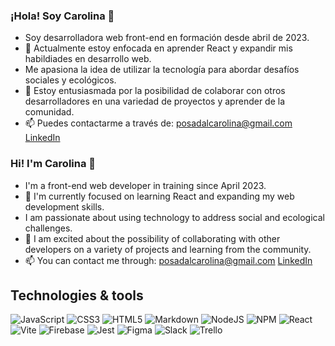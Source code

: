 ### ¡Hola! Soy Carolina 👋
- Soy desarrolladora web front-end en formación desde abril de 2023.
- 🚀 Actualmente estoy enfocada en aprender React y expandir mis habildiades en desarrollo web.
- Me apasiona la idea de utilizar la tecnología para abordar desafíos sociales y ecológicos.
- 🤝 Estoy entusiasmada por la posibilidad de colaborar con otros desarrolladores en una variedad de proyectos y aprender de la comunidad.
- 📫 Puedes contactarme a través de:
posadalcarolina@gmail.com
[LinkedIn](https://www.linkedin.com/in/carolina-posada-lopez/)

### Hi! I'm Carolina 👋
- I'm a front-end web developer in training since April 2023.
- 🚀 I'm currently focused on learning React and expanding my web development skills.
- I am passionate about using technology to address social and ecological challenges.
- 🤝 I am excited about the possibility of collaborating with other developers on a variety of projects and learning from the community.
- 📫 You can contact me through:
posadalcarolina@gmail.com
[LinkedIn](https://www.linkedin.com/in/carolina-posada-lopez/)

## Technologies & tools
![JavaScript](https://img.shields.io/badge/javascript-%23323330.svg?style=for-the-badge&logo=javascript&logoColor=%23F7DF1E)
![CSS3](https://img.shields.io/badge/css3-%231572B6.svg?style=for-the-badge&logo=css3&logoColor=white)
![HTML5](https://img.shields.io/badge/html5-%23E34F26.svg?style=for-the-badge&logo=html5&logoColor=white)
![Markdown](https://img.shields.io/badge/markdown-%23000000.svg?style=for-the-badge&logo=markdown&logoColor=white)
![NodeJS](https://img.shields.io/badge/node.js-6DA55F?style=for-the-badge&logo=node.js&logoColor=white)
![NPM](https://img.shields.io/badge/NPM-%23CB3837.svg?style=for-the-badge&logo=npm&logoColor=white)
![React](https://img.shields.io/badge/react-%2320232a.svg?style=for-the-badge&logo=react&logoColor=%2361DAFB)
![Vite](https://img.shields.io/badge/vite-%23646CFF.svg?style=for-the-badge&logo=vite&logoColor=white)
![Firebase](https://img.shields.io/badge/Firebase-039BE5?style=for-the-badge&logo=Firebase&logoColor=white)
![Jest](https://img.shields.io/badge/-jest-%23C21325?style=for-the-badge&logo=jest&logoColor=white)
![Figma](https://img.shields.io/badge/figma-%23F24E1E.svg?style=for-the-badge&logo=figma&logoColor=white)
![Slack](https://img.shields.io/badge/Slack-4A154B?style=for-the-badge&logo=slack&logoColor=white)
![Trello](https://img.shields.io/badge/Trello-%23026AA7.svg?style=for-the-badge&logo=Trello&logoColor=white)




